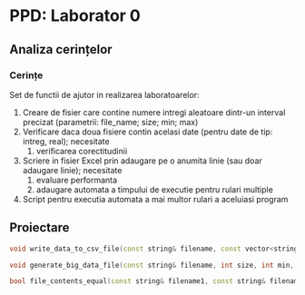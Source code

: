 # **PPD: Laborator 0**

## **Analiza cerințelor**

### **Cerințe**

Set de functii de ajutor in realizarea laboratoarelor:

1. Creare de fisier care contine numere intregi aleatoare dintr-un interval  precizat (parametrii: file_name; size; min; max)
2. Verificare daca doua fisiere contin acelasi date  (pentru date de tip: intreg, real); necesitate
    1. verificarea corectitudinii
3. Scriere in fisier Excel prin adaugare pe o anumita linie (sau doar adaugare  linie); necesitate
    1. evaluare performanta
    2. adaugare automata a timpului de  executie pentru rulari multiple
4. Script pentru executia automata a mai multor rulari a aceluiasi program

## **Proiectare**

```cpp
void write_data_to_csv_file(const string& filename, const vector<string>& data)

void generate_big_data_file(const string& filename, int size, int min, int max)

bool file_contents_equal(const string& filename1, const string& filename2)
```
